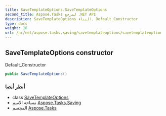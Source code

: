 ```yaml
---
title: SaveTemplateOptions.SaveTemplateOptions
second_title: Aspose.Tasks لمرجع .NET API
description: SaveTemplateOptions البناء. Default_Constructor
type: docs
weight: 10
url: /ar/net/aspose.tasks.saving/savetemplateoptions/savetemplateoptions/
---
```

## SaveTemplateOptions constructor

Default_Constructor

```csharp
public SaveTemplateOptions()
```

### أنظر أيضا

* class [SaveTemplateOptions](../)
* مساحة الاسم [Aspose.Tasks.Saving](../../savetemplateoptions/)
* المجسم [Aspose.Tasks](../../../)


